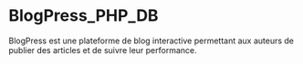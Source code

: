 # BlogPress_PHP_DB
BlogPress est une plateforme de blog interactive permettant aux auteurs de publier des articles et de suivre leur performance.
